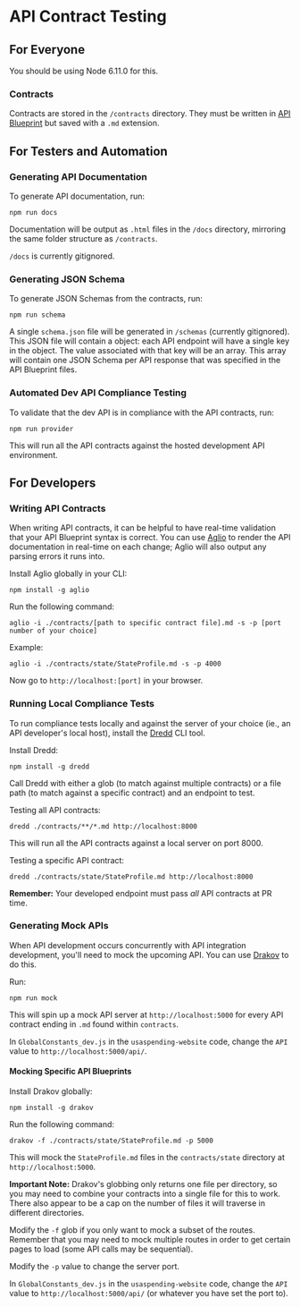 # API Contract Testing

## For Everyone

You should be using Node 6.11.0 for this.

### Contracts

Contracts are stored in the `/contracts` directory. They must be written in [API Blueprint](https://apiblueprint.org/) but saved with a `.md` extension.

## For Testers and Automation

### Generating API Documentation

To generate API documentation, run:

```
npm run docs
```

Documentation will be output as `.html` files in the `/docs` directory, mirroring the same folder structure as `/contracts`.

`/docs` is currently gitignored.

### Generating JSON Schema

To generate JSON Schemas from the contracts, run:

```
npm run schema
```

A single `schema.json` file will be generated in `/schemas` (currently gitignored). This JSON file will contain a object: each API endpoint will have a single key in the object. The value associated with that key will be an array. This array will contain one JSON Schema per API response that was specified in the API Blueprint files.

### Automated Dev API Compliance Testing

To validate that the dev API is in compliance with the API contracts, run:

```
npm run provider
```

This will run all the API contracts against the hosted development API environment.

## For Developers

### Writing API Contracts

When writing API contracts, it can be helpful to have real-time validation that your API Blueprint syntax is correct. You can use [Aglio](https://github.com/danielgtaylor/aglio) to render the API documentation in real-time on each change; Aglio will also output any parsing errors it runs into.

Install Aglio globally in your CLI:

```
npm install -g aglio
```

Run the following command:

```
aglio -i ./contracts/[path to specific contract file].md -s -p [port number of your choice]
```

Example:

```
aglio -i ./contracts/state/StateProfile.md -s -p 4000
```

Now go to `http://localhost:[port]` in your browser.

### Running Local Compliance Tests

To run compliance tests locally and against the server of your choice (ie., an API developer's local host), install the [Dredd](https://dredd.readthedocs.io/en/latest/quickstart.html) CLI tool.

Install Dredd:

```
npm install -g dredd
```

Call Dredd with either a glob (to match against multiple contracts) or a file path (to match against a specific contract) and an endpoint to test.

Testing all API contracts:

```
dredd ./contracts/**/*.md http://localhost:8000
```

This will run all the API contracts against a local server on port 8000.

Testing a specific API contract:

```
dredd ./contracts/state/StateProfile.md http://localhost:8000
```

**Remember:** Your developed endpoint must pass *all* API contracts at PR time.

### Generating Mock APIs

When API development occurs concurrently with API integration development, you'll need to mock the upcoming API. You can use [Drakov](https://github.com/Aconex/drakov) to do this.

Run:
```
npm run mock
```

This will spin up a mock API server at `http://localhost:5000` for every API contract ending in `.md` found within `contracts`.

In `GlobalConstants_dev.js` in the `usaspending-website` code, change the `API` value to `http://localhost:5000/api/`.

#### Mocking Specific API Blueprints

Install Drakov globally:

```
npm install -g drakov
```

Run the following command:

```
drakov -f ./contracts/state/StateProfile.md -p 5000
```

This will mock the `StateProfile.md` files in the `contracts/state` directory at `http://localhost:5000`.

**Important Note:** Drakov's globbing only returns one file per directory, so you may need to combine your contracts into a single file for this to work. There also appear to be a cap on the number of files it will traverse in different directories.

Modify the `-f` glob if you only want to mock a subset of the routes. Remember that you may need to mock multiple routes in order to get certain pages to load (some API calls may be sequential).

Modify the `-p` value to change the server port.

In `GlobalConstants_dev.js` in the `usaspending-website` code, change the `API` value to `http://localhost:5000/api/` (or whatever you have set the port to).
